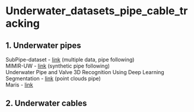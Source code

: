 # Underwater_datasets_pipe_cable_tracking

## 1. Underwater pipes
   SubPipe-dataset - [link](https://github.com/remaro-network/SubPipe-dataset/tree/main) (multiple data, pipe following) <br>
   MIMIR-UW - [link](https://github.com/remaro-network/MIMIR-UW) (synthetic pipe following) <br>
   Underwater Pipe and Valve 3D Recognition Using Deep Learning Segmentation - [link](https://www.kaggle.com/datasets/miguelmartinabadal/3d-rgb-pointclouds-of-underwater-pipes-and-valves) (point clouds pipe) <br>
   Maris - [link](https://rimlab.ce.unipr.it/Maris.html) <br>
   
## 2. Underwater cables
